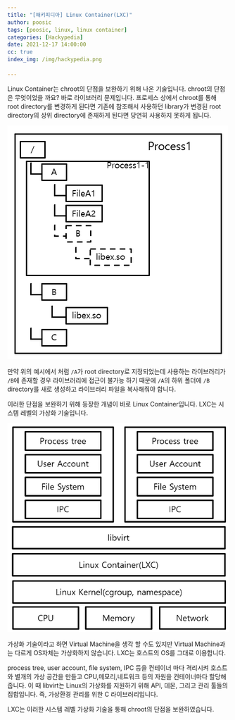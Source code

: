 ```yaml
---
title: "[해키피디아] Linux Container(LXC)"
author: poosic
tags: [poosic, linux, linux container]
categories: [Hackypedia]
date: 2021-12-17 14:00:00
cc: true
index_img: /img/hackypedia.png

---
```


Linux Container는 chroot의 단점을 보완하기 위해 나온 기술입니다. chroot의 단점은 무엇이었을 까요? 바로 라이브러리 문제입니다. 프로세스 상에서 chroot를 통해 root directory를 변경하게 된다면 기존에 참조해서 사용하던 library가 변경된 root directory의 상위 directory에 존재하게 된다면 당연히 사용하지 못하게 됩니다. 

![](linux-container/1.png)

만약 위의 예시에서 처럼 `/A`가 root directory로 지정되었는데 사용하는 라이브러리가 `/B`에 존재할 경우 라이브러리에 접근이 불가능 하기 때문에 `/A`의 하위 폴더에 `/B` directory를 새로 생성하고 라이브러리 파일을 복사해줘야 합니다.

이러한 단점을 보완하기 위해 등장한 개념이 바로 Linux Container입니다. LXC는 시스템 레벨의 가상화 기술입니다.

![](linux-container/2.png)

가상화 기술이라고 하면 Virtual Machine을 생각 할 수도 있지만 Virtual Machine과는 다르게 OS자체는 가상화하지 않습니다. LXC는 호스트의 OS를 그대로 이용합니다. 

process tree, user account, file system, IPC 등을 컨테이너 마다 격리시켜 호스트와 별개의 가상 공간을 만들고 CPU,메모리,네트워크 등의 자원을 컨테이너마다 할당해줍니다. 이 때 libvirt는 Linux의 가상화를 지원하기 위해 API, 데몬, 그리고 관리 툴들의 집합입니다. 즉, 가상환경 관리를 위한 C 라이브러리입니다.

LXC는 이러한 시스템 레벨 가상화 기술을 통해 chroot의 단점을 보완하였습니다.

